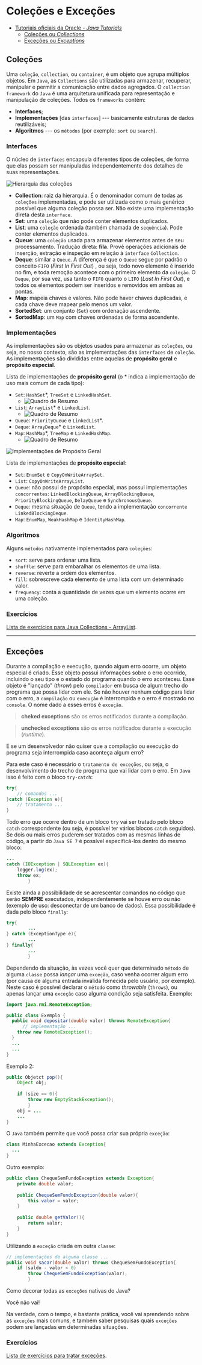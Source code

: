 # Coleções e Exceções

* [Tutoriais oficiais da Oracle - _Java Tutorials_](https://docs.oracle.com/javase/tutorial/)
  * [Coleções ou _Collections_](https://docs.oracle.com/javase/tutorial/collections/index.html)
  * [Exceções ou _Exceptions_](https://docs.oracle.com/javase/tutorial/essential/exceptions/index.html)

## Coleções

Uma `coleção`, `collection`, ou `container`, é um objeto que agrupa múltiplos objetos. Em `Java`, as `Collections` 
são utilizadas para armazenar, recuperar, manipular e permitir a comunicação entre dados agregados. O `collection 
framework` do `Java` é uma arquitetura unificada para representação e manipulação de coleções. Todos os `frameworks` 
contêm:

* **Interfaces**;
* **Implementações** [das `interfaces`] --- basicamente estruturas de dados reutilizáveis;
* **Algoritmos** --- os `métodos` (por exemplo: `sort` ou `search`).

### Interfaces

O núcleo de `interfaces` encapsula diferentes tipos de coleções, de forma que elas possam ser manipuladas 
independentemente dos detalhes de suas representações.

![Hierarquia das coleções](D:\Workspaces\Uninassau\POO\POO_ED\src\aula07\imagens\figura01.png)

* **Collection**: raiz da hierarquia. É o denominador comum de todas as `coleções` implementadas, e pode ser utilizada 
  como o mais genérico possível que alguma coleção possa ser. Não existe uma implementação direta desta `interface`.
* **Set**: uma `coleção` que não pode conter elementos duplicados.
* **List**: uma `coleção` ordenada (também chamada de `sequência`). Pode conter elementos duplicados.
* **Queue**: uma `coleção` usada para armazenar elementos antes de seu processamento. Tradução direta: **fila**. 
  Provê operações adicionais de inserção, extração e inspeção em relação à `interface` `Collection`.
* **Deque**: similar a `Queue`. A diferença é que o `Queue` segue por padrão o conceito `FIFO` (_First In First Out_)
  , ou seja, todo novo elemento é inserido no fim, e toda remoção acontece com o primeiro elemento da `coleção`. O 
  `Deque`, por sua vez, usa tanto o `FIFO` quanto o `LIFO` (_Last In First Out_), e todos os elementos podem ser 
  inseridos e removidos em ambas as pontas.
* **Map**: mapeia chaves e valores. Não pode haver chaves duplicadas, e cada chave deve mapear pelo menos um valor.
* **SortedSet**: um conjunto (`Set`) com ordenação ascendente.
* **SortedMap**: um `Map` com chaves ordenadas de forma ascendente.

### Implementações

As implementações são os objetos usados para armazenar as `coleções`, ou seja, no nosso contexto, são as 
implementações das `interfaces` de `coleção`. As implementações são divididas entre aquelas de **propósito geral** e 
**propósito especial**.

Lista de implementações de **propósito geral** (o * indica a implementação de uso mais comum de cada tipo):

* `Set`: `HashSet`*, `TreeSet` e `LinkedHashSet`.
  * ![Quadro de Resumo](D:\Workspaces\Uninassau\POO\POO_ED\src\aula07\imagens\figura02_02.png)
* `List`: `ArrayList`* e `LinkedList`.
  * ![Quadro de Resumo](D:\Workspaces\Uninassau\POO\POO_ED\src\aula07\imagens\figura02_03.png)
* `Queue`: `PriorityQueue` e `LinkedList`*.
* `Deque`: `ArrayDeque`* e `LinkedList`.
* `Map`: `HashMap`*, `TreeMap` e `LinkedHashMap`.
  * ![Quadro de Resumo](D:\Workspaces\Uninassau\POO\POO_ED\src\aula07\imagens\figura02_01.png)

![Implementações de Propósito Geral](D:\Workspaces\Uninassau\POO\POO_ED\src\aula07\imagens\figura03.png)

Lista de implementações de **propósito especial**:

* `Set`: `EnumSet` e `CopyOnWriteArraySet`.
* `List`: `CopyOnWriteArrayList`.
* `Queue`: não possui de propósito especial, mas possui implementações `concorrentes`: `LinkedBlockingQueue`, 
  `ArrayBlockingQueue`, `PriorityBlockingQueue`, `DelayQueue` e `SynchronousQueue`.
* `Deque`: mesma situação de `Queue`, tendo a implementação `concorrente` `LinkedBlockingDeque`.
* `Map`: `EnumMap`, `WeakHashMap` e `IdentityHashMap`.

### Algoritmos

Alguns `métodos` nativamente implementados para `coleções`:

* `sort`: serve para ordenar uma lista.
* `shuffle`: serve para embaralhar os elementos de uma lista.
* `reverse`: reverte a ordem dos elementos.
* `fill`: sobrescreve cada elemento de uma lista com um determinado valor.
* `frequency`: conta a quantidade de vezes que um elemento ocorre em uma coleção.

### Exercícios

[Lista de exercícios para Java Collections - ArrayList](https://www.w3resource.com/java-exercises/collection/index.php).

---

## Exceções

Durante a compilação e execução, quando algum erro ocorre, um objeto especial é criado. Esse objeto possui 
informações sobre o erro ocorrido, incluindo o seu tipo e o estado do programa quando o erro aconteceu. Esse objeto 
é "lançado" (_throw_) pelo `compilador` em busca de algum trecho do programa que possa lidar com ele. Se não houver 
nenhum código para lidar com o erro, a `compilação` ou `execução` é interrompida e o erro é mostrado no `console`. O 
nome dado a esses erros é `exceção`.

> **cheked exceptions** são os erros notificados durante a compilação.

> **unchecked exceptions** são os erros notificados durante a execução (_runtime_).

E se um desenvolvedor não quiser que a compilação ou execução do programa seja interrompida caso aconteça algum erro?

Para este caso é necessário o `tratamento de exceções`, ou seja, o desenvolvimento do trecho de programa que vai 
lidar com o erro. Em `Java` isso é feito com o bloco `try-catch`:

```java
try{
    // comandos ...
}catch (Exception e){
    // tratamento ...
}
```

Todo erro que ocorre dentro de um bloco `try` vai ser tratado pelo bloco `catch` correspondente (ou seja, é possível 
ter vários blocos `catch` seguidos). Se dois ou mais erros puderem ser tratados com as mesmas linhas de código, a 
partir do `Java SE 7` é possível especificá-los dentro do mesmo bloco:

```java
...
catch (IOException | SQLException ex){
    logger.log(ex);
    throw ex;
        }
```

Existe ainda a possibilidade de se acrescentar comandos no código que serão **SEMPRE** executados, independentemente 
se houve erro ou não (exemplo de uso: desconectar de um banco de dados). Essa possibilidade é dada pelo bloco `finally`:

```java
try{
        ...
} catch (ExceptionType e){
        ...
} finally{
        ...
        }
```

Dependendo da situação, às vezes você quer que determinado `método` de alguma `classe` possa _lançar_ uma `exceção`, 
caso venha ocorrer algum erro (por causa de alguma entrada inválida fornecida pelo usuário, por exemplo). Neste caso 
é possível declarar o `método` como _throwable_ (`throws`), ou apenas lançar uma `exceção` caso alguma condição seja 
satisfeita. Exemplo:

```java
import java.rmi.RemoteException;

public class Exemplo {
  public void depositar(double valor) throws RemoteException{
      // implementação ...
    throw new RemoteException();
  }
  ...
  ...
}
```

Exemplo 2:

```java
public Objetct pop(){
    Object obj;
    
    if (size == 0){
        throw new EmptyStackException();
        }
    obj = ...
    ...
}
```

O `Java` também permite que você possa criar sua própria `exceção`:

```java
class MinhaExcecao extends Exception{
  ...
}
```

Outro exemplo:

```java
public class ChequeSemFundoException extends Exception{
    private double valor;
    
    public ChequeSemFundoException(double valor){
        this.valor = valor;
    }
    
    public double getValor(){
        return valor;
    }
}
```

Utilizando a `exceção` criada em outra `classe`:

```java
// implementações de alguma classe ...
public void sacar(double valor) throws ChequeSemFundoException{
    if (saldo - valor < 0)
        throw ChequeSemFundoException(valor);
        }
```

Como decorar todas as `exceções` nativas do Java?

Você não vai!

Na verdade, com o tempo, e bastante prática, você vai aprendendo sobre as `exceções` mais comuns, e também saber 
pesquisas quais `exceções` podem sre lançadas em determinadas situações.

### Exercícios

[Lista de exercícios para tratar exceções](https://www.w3resource.com/java-exercises/exception/index.php).